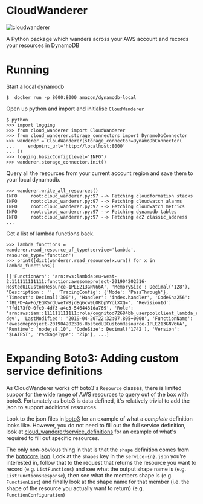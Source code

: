# CloudWanderer

![cloudwanderer](https://user-images.githubusercontent.com/803607/101322139-7111b800-385e-11eb-9277-c6bf3a580987.png)

A Python package which wanders across your AWS account and records your resources in DynamoDB

# Running


Start a local dynamodb
```
$  docker run -p 8000:8000 amazon/dynamodb-local
```
Open up python and import and initialise `CloudWanderer`
```
$ python
>>> import logging
>>> from cloud_wanderer import CloudWanderer
>>> from cloud_wanderer.storage_connectors import DynamoDbConnector
>>> wanderer = CloudWanderer(storage_connector=DynamoDbConnector(
...     endpoint_url='http://localhost:8000'
... ))
>>> logging.basicConfig(level='INFO')
>>> wanderer.storage_connector.init()
```
Query all the resources from your current account region and save them to your local dynamodb.
```
>>> wanderer.write_all_resources()
INFO     root:cloud_wanderer.py:97 --> Fetching cloudformation stacks
INFO     root:cloud_wanderer.py:97 --> Fetching cloudwatch alarms
INFO     root:cloud_wanderer.py:97 --> Fetching cloudwatch metrics
INFO     root:cloud_wanderer.py:97 --> Fetching dynamodb tables
INFO     root:cloud_wanderer.py:97 --> Fetching ec2 classic_address
...
```
Get a list of lambda functions back.
```
>>> lambda_functions = wanderer.read_resource_of_type(service='lambda', resource_type='function')
>>> print([dict(wanderer.read_resource(x.urn)) for x in lambda_functions])

[{'FunctionArn': 'arn:aws:lambda:eu-west-2:111111111111:function:awesomeproject-201904202316-HostedUICustomResource-1PLE213GNV66A', 'MemorySize': Decimal('128'), 'Description': '', 'TracingConfig': {'Mode': 'PassThrough'}, 'Timeout': Decimal('300'), 'Handler': 'index.handler', 'CodeSha256': 'fBLFD+AwFo/EQK5rdUweTW8jdBg6cw9LORbpVYqlXXQ=', 'RevisionId': '7fd173f0-0fc0-4df3-a4c3-5464431da769', 'Role': 'arn:aws:iam::111111111111:role/cognitod72684bb_userpoolclient_lambda_role-dev', 'LastModified': '2019-04-20T22:32:07.805+0000', 'FunctionName': 'awesomeproject-201904202316-HostedUICustomResource-1PLE213GNV66A', 'Runtime': 'nodejs8.10', 'CodeSize': Decimal('1742'), 'Version': '$LATEST', 'PackageType': 'Zip'}, ...]
```

# Expanding Boto3: Adding custom service definitions

As CloudWanderer works off boto3's `Resource` classes, there is limited suppor for the wide range of AWS resources to query out of the box with boto3. Fortunately as boto3 is data defined, it's relatively trivial to add the json to support additional resources.

Look to the json files in [boto3](https://github.com/boto/boto3/tree/develop/boto3/data) for an example of what a _complete_ definition looks like.
However, you do not need to fill out the full service definition, look at [cloud_wanderer/service_definitions](cloudwanderer/service_definitions) for an example of what's required to fill out specific resources.

The only non-obvious thing in that is that the `shape` definition comes from the [botocore json](https://github.com/boto/botocore/tree/develop/botocore/data). Look at the `shapes` key in the `service-{n}.json` you're interested in, follow that to the request that returns the resource you want to record (e.g. `ListFunctions`) and see what the output shape name is (e.g. `ListFunctionsResponse`), then see what the members shape is (e.g. `FunctionList`) and finally look at the shape name for that member (i.e. the shape of the resource you actually want to return) (e.g. `FunctionConfiguration`)
